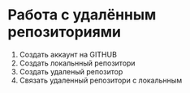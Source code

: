 # Работа с удалённым репозиториями
 1. Создать аккаунт на  GITHUB
 2. Создать  локальнный  репозитори
 3. Создать  удаленый  репозитор
 4. Связать  удаленный  репозитори  с локальнным 
 
